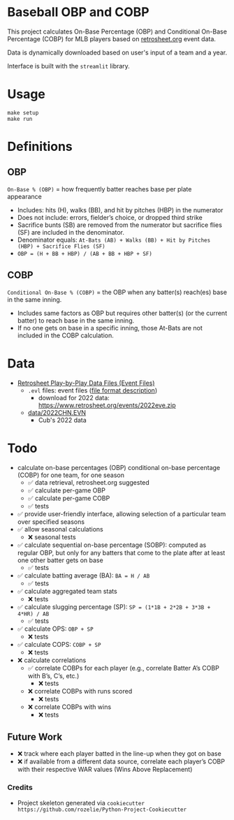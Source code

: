 # Baseball OBP and COBP

This project calculates On-Base Percentage (OBP) and Conditional On-Base Percentage (COBP) for MLB
players based on [retrosheet.org](retrosheet.org) event data.

Data is dynamically downloaded based on user's input of a team and a year.

Interface is built with the `streamlit` library.

# Usage
```shell
make setup
make run
```

# Definitions 
## OBP
`On-Base % (OBP)` = how frequently batter reaches base per plate appearance

- Includes: hits (H), walks (BB), and hit by pitches (HBP) in the numerator
- Does not include: errors, fielder’s choice, or dropped third strike
- Sacrifice bunts (SB) are removed from the numerator but sacrifice flies (SF) are
included in the denominator.
- Denominator equals: `At-Bats (AB) + Walks (BB) + Hit by Pitches (HBP) + Sacrifice
Flies (SF)`
- `OBP = (H + BB + HBP) / (AB + BB + HBP + SF)`

## COBP
`Conditional On-Base % (COBP)` = the OBP when any batter(s) reach(es) base in the
same inning.
- Includes same factors as OBP but requires other batter(s) (or the current batter) to reach base in the same inning.
- If no one gets on base in a specific inning, those At-Bats are not included in the COBP calculation.

# Data
- [Retrosheet Play-by-Play Data Files (Event Files)](https://www.retrosheet.org/game.htm)
  - `.evl` files: event files ([file format description](https://www.retrosheet.org/eventfile.htm))
    - download for 2022 data: https://www.retrosheet.org/events/2022eve.zip
  - [data/2022CHN.EVN](data/2022CHN.EVN)
    - Cub's 2022 data

# Todo
- calculate on-base percentages (OBP) conditional on-base percentage (COBP) for one team, for one season
  - ✅ data retrieval, retrosheet.org suggested
  - ✅ calculate per-game OBP
  - ✅ calculate per-game COBP
  - ✅ tests
- ✅ provide user-friendly interface, allowing selection of a particular team over specified seasons
- ✅ allow seasonal calculations
  - ❌ seasonal tests
- ✅ calculate sequential on-base percentage (SOBP): computed as regular OBP, but only for any batters that come to the plate after at least one other batter gets on base
  - ✅ tests
- ✅ calculate batting average (BA): `BA = H / AB`
  - ✅ tests
- ✅ calculate aggregated team stats
  - ❌ tests
- ✅ calculate slugging percentage (SP): `SP = (1*1B + 2*2B + 3*3B + 4*HR) / AB`
  - ✅ tests
- ✅ calculate OPS: `OBP + SP`
  - ❌ tests
- ✅ calculate COPS: `COBP + SP`
  - ❌ tests
- ❌ calculate correlations
  - ✅ correlate COBPs for each player (e.g., correlate Batter A’s COBP with B’s, C’s, etc.)
    - ❌ tests
  - ❌ correlate COBPs with runs scored
    - ❌ tests
  - ❌ correlate COBPs with wins
    - ❌ tests

## Future Work
- ❌ track where each player batted in the line-up when they got on base
- ❌ if available from a different data source, correlate each player’s COBP with their respective WAR values (Wins Above Replacement)

### Credits
- Project skeleton generated via `cookiecutter https://github.com/rozelie/Python-Project-Cookiecutter`
